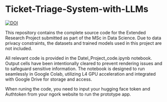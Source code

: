 # Ticket-Triage-System-with-LLMs

[![DOI](https://zenodo.org/badge/DOI/10.5281/zenodo.16945521.svg)](https://doi.org/10.5281/zenodo.16945521) 

This repository contains the complete source code for the Extended Research Project submitted as part of the MSc in Data Science. Due to data privacy constraints, the datasets and trained models used in this project are not included.

All relevant code is provided in the Datel_Project_code.ipynb notebook. Output cells have been intentionally cleared to prevent rendering issues and to safeguard sensitive information. The notebook is designed to run seamlessly in Google Colab, utilizing L4 GPU acceleration and integrated with Google Drive for storage and access.

When runing the code, you need to input your hugging face token and Authtoken from your ngork website to run the prototype app.




